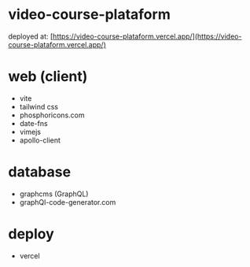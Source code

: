 # video-course-plataform

deployed at: [https://video-course-plataform.vercel.app/](https://video-course-plataform.vercel.app/)

# web (client)

- vite
- tailwind css
- phosphoricons.com
- date-fns
- vimejs
- apollo-client

# database

- graphcms (GraphQL)
- graphQl-code-generator.com

# deploy

- vercel
